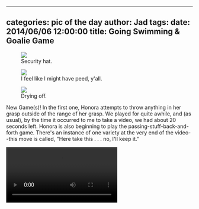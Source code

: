 
---
categories: pic of the day
author: Jad
tags: 
date: 2014/06/06 12:00:00
title: Going Swimming & Goalie Game
---
<figure>
<img src="/img/2014/06/06/img_20140606161445_medium.jpg" />
<figcaption>Security hat.</figcaption>
</figure>

<figure>
<img src="/img/2014/06/06/img_20140606161550_medium.jpg" />
<figcaption>I feel like I might have peed, y'all.</figcaption>
</figure>

<figure>
<img src="/img/2014/06/06/img_20140606165628_medium.jpg" />
<figcaption>Drying off.</figcaption>
</figure>

<p>New Game(s)!  In the first one, Honora attempts to throw anything in her grasp outside of the range of her grasp.  We played for quite awhile, and (as usual), by the time it occurred to me to take a video, we had about 20 seconds left.  Honora is also beginning to play the passing-stuff-back-and-forth game.  There's an instance of one variety at the very end of the video--this move is called, "Here take this . . . no, I'll keep it."</p>

<video controls>
<source src="/img/2014/06/06/get-that-block-out-of-here.ogg" type="video/ogg" />
<source src="/img/2014/06/06/get-that-block-out-of-here.ogg" type="video/mp4" />
<em>Sorry, your browser doesn't support HTML5 video.</em>
</video>


